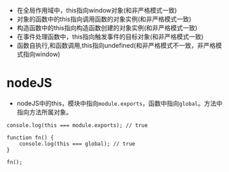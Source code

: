 * 在全局作用域中，this指向window对象(和非严格模式一致)
* 对象的函数中的this指向调用函数的对象实例(和非严格模式一致)
* 构造函数中的this指向构造函数创建的对象实例(和非严格模式一致)
* 在事件处理函数中，this指向触发事件的目标对象(和非严格模式一致)
* 函数自执行,和函数调用,this指向undefined(和非严格模式不一致，非严格模式指向window)

# nodeJS
* nodeJS中的this，模块中指向```module.exports```，函数中指向```global```。方法中指向方法所属对象。
```
console.log(this === module.exports); // true

function fn() {
    console.log(this === global); // true
}

fn();
```
